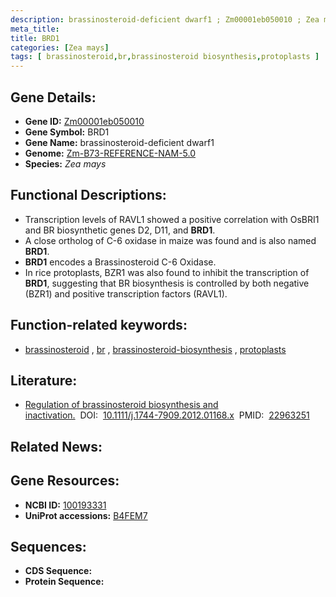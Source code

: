 ```yaml
---
description: brassinosteroid-deficient dwarf1 ; Zm00001eb050010 ; Zea mays
meta_title:
title: BRD1
categories: [Zea mays]
tags: [ brassinosteroid,br,brassinosteroid biosynthesis,protoplasts ]
---
```


## Gene Details:
- **Gene ID:**	[Zm00001eb050010](https://www.maizegdb.org/gene_center/gene/Zm00001eb050010)
- **Gene Symbol:** BRD1
- **Gene Name:** brassinosteroid-deficient dwarf1
- **Genome:** [Zm-B73-REFERENCE-NAM-5.0](https://www.maizegdb.org/genome/assembly/Zm-B73-REFERENCE-NAM-5.0)
- **Species:** *Zea mays*

## Functional Descriptions:
   - Transcription levels of RAVL1 showed a positive correlation with OsBRI1 and BR biosynthetic genes D2, D11, and **BRD1**.
   - A close ortholog of C-6 oxidase in maize was found and is also named **BRD1**.
   - **BRD1** encodes a Brassinosteroid C-6 Oxidase.
   - In rice protoplasts, BZR1 was also found to inhibit the transcription of **BRD1**, suggesting that BR biosynthesis is controlled by both negative (BZR1) and positive transcription factors (RAVL1).

## Function-related keywords:
- [brassinosteroid](/tags/brassinosteroid/)&nbsp;,&nbsp;[br](/tags/br/)&nbsp;,&nbsp;[brassinosteroid-biosynthesis](/tags/brassinosteroid-biosynthesis/)&nbsp;,&nbsp;[protoplasts](/tags/protoplasts/)

## Literature:
   - [Regulation of brassinosteroid biosynthesis and inactivation.]( https://onlinelibrary.wiley.com/doi/full/10.1111/j.1744-7909.2012.01168.x#b64)&nbsp;&nbsp;DOI:&nbsp;&nbsp;[10.1111/j.1744-7909.2012.01168.x](https://onlinelibrary.wiley.com/doi/full/10.1111/j.1744-7909.2012.01168.x#b64)&nbsp;&nbsp;PMID:&nbsp;&nbsp;[22963251](https://pubmed.ncbi.nlm.nih.gov/22963251/)

## Related News:

## Gene Resources:
- **NCBI ID:** [100193331](https://www.ncbi.nlm.nih.gov/gene/?term=100193331)
- **UniProt accessions:** [B4FEM7](https://www.uniprot.org/uniprotkb/B4FEM7/entry)



## Sequences:
- **CDS Sequence:**
- **Protein Sequence:**
